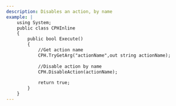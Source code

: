 ```yaml
---
description: Disables an action, by name
example: |
    using System;
    public class CPHInline
    {
        public bool Execute()
        {
            //Get action name
            CPH.TryGetArg("actionName",out string actionName);
            
            //Disable action by name
            CPH.DisableAction(actionName);
            
            return true;
        }
    }
---
```

